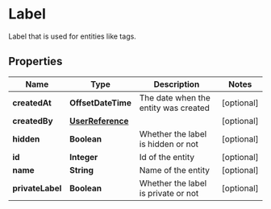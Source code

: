 

# Label

Label that is used for entities like tags.

## Properties

| Name | Type | Description | Notes |
|------------ | ------------- | ------------- | -------------|
|**createdAt** | **OffsetDateTime** | The date when the entity was created |  [optional] |
|**createdBy** | [**UserReference**](UserReference.md) |  |  [optional] |
|**hidden** | **Boolean** | Whether the label is hidden or not |  [optional] |
|**id** | **Integer** | Id of the entity |  [optional] |
|**name** | **String** | Name of the entity |  [optional] |
|**privateLabel** | **Boolean** | Whether the label is private or not |  [optional] |



